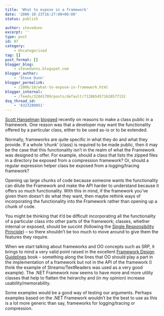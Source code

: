 ```yaml
---
title: 'What to expose in a framework'
date: '2006-10-23T16:27:00+00:00'
status: publish

author: stevedunn
excerpt: ''
type: post
id: 87
category:
    - Uncategorised
tag: []
post_format: []
blogger_blog:
    - stevedunns.blogspot.com
blogger_author:
    - 'Steve Dunn'
blogger_permalink:
    - /2006/10/what-to-expose-in-framework.html
blogger_internal:
    - /feeds/32841709/posts/default/7128654571628577152
dsq_thread_id:
    - '6323280051'
---
```

[Scott Hanselman](http://www.hanselman.com/) [blogged](http://www.hanselman.com/blog/IsThereAGoodReasonToMarkAClassPublic.aspx) recently on reasons to make a class public in a framework. One reason was that a developer may want the functionality offered by a particular class, either to be used as-is or to be extended.

Normally, frameworks are quite specific in what they do and what they provide. If a whole ‘chunk’ (class) is required to be made public, then it may be the case that this functionality isn’t in the realm of what the Framework was designed to offer. For example, should a class that lists the zipped files in a directory be exposed from a compression framework? Or, should a regular expression helper class be exposed from a logging/tracing framework?

Opening up large chunks of code because someone wants the functionality can dilute the Framework and make the API harder to understand because it offers so much functionality. With this in mind, if the framework you’ve given them doesn’t do what they want, then maybe rethink ways of incorporating the functionality into the Framework rather than opening up a chunk of code.

You might be thinking that it’d be difficult incorporating all the functionality of a particular class into other parts of the framework; classes, whether internal or exposed, should be succint (following the [Single Responsibility Principle](http://en.wikipedia.org/wiki/Single_responsibility_principle)) – so there shouldn’t be too much to move around to give them the features they require.

When we start talking about frameworks and OO concepts such as SRP, it brings to mind a very valid point raised in the excellent [Framework Design Guidelines](http://www.amazon.com/Framework-Design-Guidelines-Conventions-Development/dp/0321246756) book – something along the lines that OO should play a part in the implementation of a framework but not in the API of the framework (I think the example of Streams/TextReaders was used as a very good example). The .NET Framework now seems to have more and more utility classes that help to flatten the heirarchy and (in my opinion) increase usability/memorability.

Some examples would be a good way of testing our arguments. Perhaps examples based on the .NET Framework wouldn’t be the best to use as this is a lot more generic than say, frameworks for logging/tracing or compression.